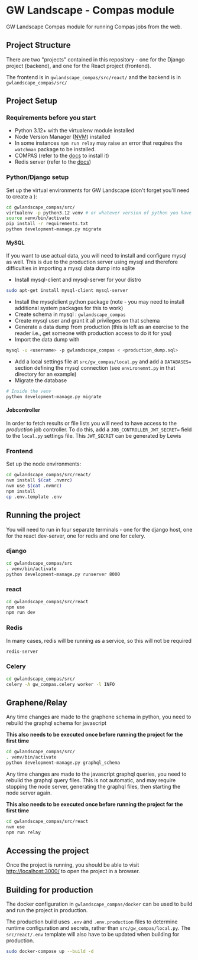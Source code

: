 # GW Landscape - Compas module

GW Landscape Compas module for running Compas jobs from the web.

## Project Structure

There are two "projects" contained in this repository - one for the Django project (backend), and one for the React project (frontend).

The frontend is in `gwlandscape_compas/src/react/` and the backend is in `gwlandscape_compas/src/`

## Project Setup

### Requirements before you start

- Python 3.12+ with the virtualenv module installed
- Node Version Manager ([NVM](https://github.com/nvm-sh/nvm?tab=readme-ov-file#installing-and-updating)) installed
- In some instances `npm run relay` may raise an error that requires the `watchman` package to be installed.
- COMPAS (refer to the [docs](https://compas.readthedocs.io/en/latest/pages/Getting%20started/getting-started.html) to install it)
- Redis server (refer to the [docs](https://redis.io/docs/getting-started/installation/))

### Python/Django setup

Set up the virtual environments for GW Landscape (don't forget you'll need to create a ):

```bash
cd gwlandscape_compas/src/
virtualenv -p python3.12 venv # or whatever version of python you have installed > 3.12
source venv/bin/activate
pip install -r requirements.txt
python development-manage.py migrate
```

#### MySQL

If you want to use actual data, you will need to install and configure mysql as well. This is due to the production server using mysql and therefore difficulties in importing a mysql data dump into sqlite

- Install mysql-client and mysql-server for your distro

```bash
sudo apt-get install mysql-client mysql-server
```

- Install the mysqlclient python package (note - you may need to install additional system packages for this to work)
- Create schema in mysql : `gwlandscape_compas`
- Create mysql user and grant it all privileges on that schema
- Generate a data dump from production (this is left as an exercise to the reader i.e., get someone with production access to do it for you)
- Import the data dump with

```bash
mysql -u <username> -p gwlandscape_compas < <production_dump.sql>
```

- Add a local settings file at `src/gw_compas/local.py` and add a `DATABASES=` section defining the mysql connection (see `environemnt.py` in that directory for an example)
- Migrate the database

```bash
# Inside the venv
python development-manage.py migrate
```

#### Jobcontroller

In order to fetch results or file lists you will need to have access to the _production_ job controller. To do this, add a `JOB_CONTROLLER_JWT_SECRET=` field to the `local.py` settings file. This `JWT_SECRET` can be generated by Lewis

### Frontend

Set up the node environments:

```bash
cd gwlandscape_compas/src/react/
nvm install $(cat .nvmrc)
nvm use $(cat .nvmrc)
npm install
cp .env.template .env
```

## Running the project

You will need to run in four separate terminals - one for the django host, one for the react dev-server, one for redis and one for celery.

### django

```bash
cd gwlandscape_compas/src
. venv/bin/activate
python development-manage.py runserver 8000
```

### react

```bash
cd gwlandscape_compas/src/react
npm use
npm run dev
```

### Redis

In many cases, redis will be running as a service, so this will not be required

```bash
redis-server
```

### Celery

```bash
cd gwlandscape_compas/src/
celery -A gw_compas.celery worker -l INFO
```

## Graphene/Relay

Any time changes are made to the graphene schema in python, you need to rebuild the graphql schema for javascript

**This also needs to be executed once before running the project for the first time**

```bash
cd gwlandscape_compas/src/
. venv/bin/activate
python development-manage.py graphql_schema
```

Any time changes are made to the javascript graphql queries, you need to rebuild the graphql query files. This is not automatic, and may require stopping the node server, generating the graphql files, then starting the node server again.

**This also needs to be executed once before running the project for the first time**

```bash
cd gwlandscape_compas/src/react
nvm use
npm run relay
```

## Accessing the project

Once the project is running, you should be able to visit <http://localhost:3000/> to open the project in a browser.

## Building for production

The docker configuration in `gwlandscape_compas/docker` can be used to build and run the project in production.

The production build uses `.env` and `.env.production` files to determine runtime configuration and secrets, rather than `src/gw_compas/local.py`. The `src/react/.env` template will also have to be updated when building for production.

```bash
sudo docker-compose up --build -d
```

